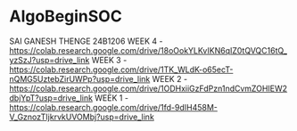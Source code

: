 # AlgoBeginSOC
SAI GANESH THENGE 24B1206
WEEK 4 - https://colab.research.google.com/drive/18oOokYLKvIKN6qIZ0tQVQC16tQ_yzSzJ?usp=drive_link
WEEK 3 - https://colab.research.google.com/drive/1TK_WLdK-o65ecT-nQMG5UztebZirUWPp?usp=drive_link
WEEK 2 - https://colab.research.google.com/drive/1ODHxiiGzFdPzn1ndCvmZOHIEW2dbjYpT?usp=drive_link
WEEK 1 - https://colab.research.google.com/drive/1fd-9dIH458M-V_GznozTIjkrvkUVOMbj?usp=drive_link
